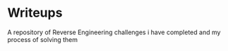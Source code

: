 # Writeups
 A repository of Reverse Engineering challenges i have completed and my process of solving them
